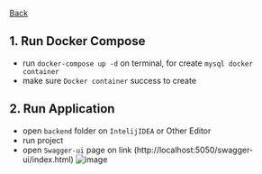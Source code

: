 [Back](https://github.com/denitiawan/research-swagger-springboot-two)

## 1. Run Docker Compose
- run `docker-compose up -d` on terminal, for create `mysql docker container`
- make sure `Docker container` success to create	

## 2. Run Application
- open `backend` folder on `IntelijIDEA` or Other Editor
- run project
- open `Swagger-ui` page on link (http://localhost:5050/swagger-ui/index.html)
![image](https://github.com/denitiawan/research-swagger-springboot-two/assets/11941308/809dfb36-29da-450b-be53-08fe0a1269d3)




